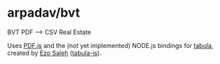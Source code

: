 # arpadav/bvt
BVT PDF --> CSV Real Estate

Uses [PDF.js](https://github.com/mozilla/pdf.js) and the (not yet implemented) NODE.js bindings for [tabula](https://github.com/tabulapdf/tabula), created by [Ezo Saleh](https://github.com/ezodude/tabula) ([tabula-js](https://github.com/ezodude/tabula-js)).

